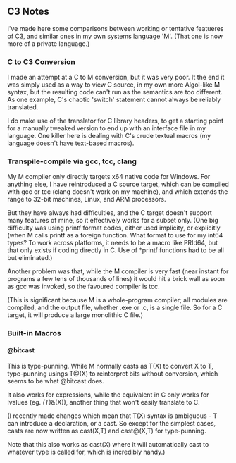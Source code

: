 ## C3 Notes

I've made here some comparisons between working or tentative featueres of [C3](http://www.c3-lang.org/), and similar ones in my own systems language 'M'. (That one is now more of a private language.)

### C to C3 Conversion

I made an attempt at a C to M conversion, but it was very poor. It the end it was simply used as a way to view C source, in my own more Algol-like M syntax, but the resulting code can't run as the semantics are too different. As one example, C's chaotic 'switch' statement cannot always be reliably translated.

I do make use of the translator for C library headers, to get a starting point for a manually tweaked version to end up with an interface file in my language. One killer here is dealing with C's crude textual macros (my language doesn't have text-based macros).

### Transpile-compile via gcc, tcc, clang

My M compiler only directly targets x64 native code for Windows. For anything else, I have reintroduced a C source target, which can be compiled with gcc or tcc (clang doesn't work on my machine), and which extends the range to 32-bit machines, Linux, and ARM processors.

But they have always had difficulties, and the C target doesn't support many features of mine, so it effectively works for a subset only. (One big difficulty was using printf format codes, either used implicity, or explicitly (when M calls printf as a foreign function. What format to use for my int64 types? To work across platforms, it needs to be a macro like PRId64, but that only exists if coding directly in C. Use of *printf functions had to be all but eliminated.)

Another problem was that, while the M compiler is very fast (near instant for programs a few tens of thousands of lines) it would hit a brick wall as soon as gcc was invoked, so the favoured compiler is tcc.

(This is significant because M is a whole-program compiler; all modules are compiled, and the output file, whether .exe or .c, is a single file. So for a C target, it will produce a large monolithic C file.)

### Built-in Macros

#### @bitcast

This is type-punning. While M normally casts as T(X) to convert X to T, type-punning usings T@(X) to reinterpret bits without conversion, which seems to be what @bitcast does.

It also works for expressions, while the equivalent in C only works for lvalues (eg. *(T*)&(X)), another thing that won't easily translate to C.

(I recently made changes which mean that T(X) syntax is ambiguous - T can introduce a declaration, or a cast. So except for the simplest cases, casts are now written as cast(X,T) and cast@(X,T) for type-punning.

Note that this also works as cast(X) where it will automatically cast to whatever type is called for, which is incredibly handy.)
